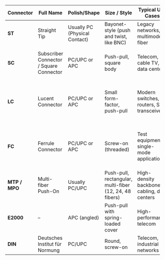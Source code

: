| **Connector** | **Full Name**                           | **Polish/Shape**              | **Size / Style**                                        | **Typical Use Cases**                       | **Notes**                                                           |
| ------------- | --------------------------------------- | ----------------------------- | ------------------------------------------------------- | ------------------------------------------- | ------------------------------------------------------------------- |
| **ST**        | Straight Tip                            | Usually PC (Physical Contact) | Bayonet-style (push and twist, like BNC)                | Legacy networks, multimode fiber            | One of the oldest; bulky, not common today.                         |
| **SC**        | Subscriber Connector / Square Connector | PC/UPC or APC                 | Push-pull, square body                                  | Telecom, cable TV, data centers             | Simple, reliable, widely used; bigger than LC.                      |
| **LC**        | Lucent Connector                        | PC/UPC or APC                 | Small form-factor, push-pull                            | Modern switches, routers, SFP transceivers  | Very common today; half the size of SC, often used in data centers. |
| **FC**        | Ferrule Connector                       | PC/UPC or APC                 | Screw-on (threaded)                                     | Test equipment, single-mode applications    | Provides secure connection; mostly replaced by LC/SC in networking. |
| **MTP / MPO** | Multi-fiber Push-On                     | Usually PC/UPC                | Push-pull, rectangular, multi-fiber (12, 24, 48 fibers) | High-density backbone cabling, data centers | Supports parallel optics, very high bandwidth.                      |
| **E2000**     | –                                       | APC (angled)                  | Push-pull with spring-loaded cover                      | High-performance telecom                    | Less common, but great performance; expensive.                      |
| **DIN**       | Deutsches Institut für Normung          | PC/UPC                        | Round, screw-on                                         | Telecom, industrial networks                | Rare today, mostly legacy.                                          |
